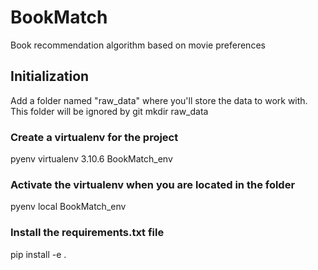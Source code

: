 # BookMatch
Book recommendation algorithm based on movie preferences

## Initialization
Add a folder named "raw_data" where you'll store the data to work with. This folder will be ignored by git
mkdir raw_data

### Create a virtualenv for the project
pyenv virtualenv 3.10.6 BookMatch_env

### Activate the virtualenv when you are located in the folder
pyenv local BookMatch_env

### Install the requirements.txt file
pip install -e .
